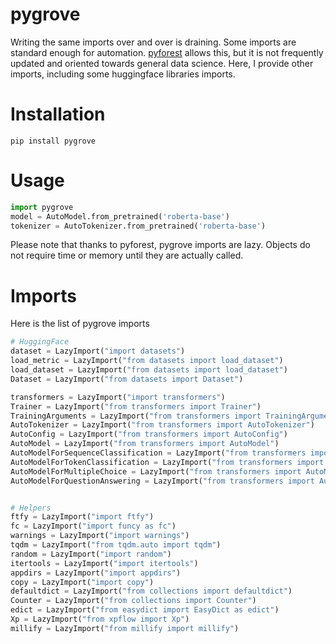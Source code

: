 # pygrove

Writing the same imports over and over is draining. Some imports are standard enough for automation.  [pyforest](https://github.com/8080labs/pyforest) allows this, but it is not frequently updated and oriented towards general data science.
Here, I provide other imports, including some huggingface libraries imports.

# Installation
`pip install pygrove`

# Usage
```python
import pygrove
model = AutoModel.from_pretrained('roberta-base')
tokenizer = AutoTokenizer.from_pretrained('roberta-base') 
```
Please note that thanks to pyforest, pygrove imports are lazy. Objects do not require time or memory until they are actually called.

# Imports

Here is the list of pygrove imports
```python
# HuggingFace
dataset = LazyImport("import datasets")
load_metric = LazyImport("from datasets import load_dataset")
load_dataset = LazyImport("from datasets import load_dataset")
Dataset = LazyImport("from datasets import Dataset")

transformers = LazyImport("import transformers")
Trainer = LazyImport("from transformers import Trainer")
TrainingArguments = LazyImport("from transformers import TrainingArguments")
AutoTokenizer = LazyImport("from transformers import AutoTokenizer")
AutoConfig = LazyImport("from transformers import AutoConfig")
AutoModel = LazyImport("from transformers import AutoModel")
AutoModelForSequenceClassification = LazyImport("from transformers import AutoModelForSequenceClassification")
AutoModelForTokenClassification = LazyImport("from transformers import AutoModelForTokenClassification")
AutoModelForMultipleChoice = LazyImport("from transformers import AutoModelForMultipleChoice")
AutoModelForQuestionAnswering = LazyImport("from transformers import AutoModelForQuestionAnswering")


# Helpers
ftfy = LazyImport("import ftfy")
fc = LazyImport("import funcy as fc")
warnings = LazyImport("import warnings")
tqdm = LazyImport("from tqdm.auto import tqdm")
random = LazyImport("import random")
itertools = LazyImport("import itertools")
appdirs = LazyImport("import appdirs")
copy = LazyImport("import copy")
defaultdict = LazyImport("from collections import defaultdict")
Counter = LazyImport("from collections import Counter")
edict = LazyImport("from easydict import EasyDict as edict")
Xp = LazyImport("from xpflow import Xp")
millify = LazyImport("from millify import millify")
```
